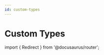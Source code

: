 ```yaml
---
id: custom-types
---
```

# Custom Types

import { Redirect } from '@docusaurus/router';

<Redirect to="/docs/types/custom-types/foundations" />
